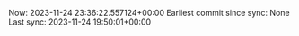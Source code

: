 Now: 2023-11-24 23:36:22.557124+00:00 Earliest commit since sync: None Last sync: 2023-11-24 19:50:01+00:00

